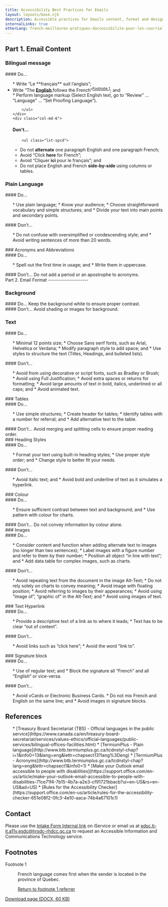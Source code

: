 ```yaml
---
title: Accessibility Best Practices for Emails
layout: layouts/base.njk
description: Accessible practices for Emails content, format and design.
internalLinks: true
otherLang: french-meilleures-pratiques-daccessibilite-pour-les-courriels
---
```


## Part 1. Email Content

### Bilingual message

<div class="row">
    <div class="col-md-6">
#### Do...
        <ul class="lst-spcd">
*   Write “Le **français** suit l’anglais”;
<li>Write &ldquo;The <strong><u>English </u></strong>follows the French&rdquo;<sup id="fn1-rf"><a class="fn-lnk" href="#fn1"><span class="wb-inv">Footnote </span>1</a></sup>; and</li>
*   Perform language markup (Select English text, go to “Review” … “Language” … “Set Proofing Language”).

        </ul>
    </div>
    <div class="col-md-6">

#### Don't...

        <ul class="lst-spcd">

- Do not **alternate** one paragraph English and one paragraph French;
- Avoid “Click **here** for French”;
- Avoid “Cliquer **ici** pour le français”; and
- Do not place English and French **side-by-side** using columns or tables.
</ul>
</div>
</div>

### Plain Language

<div class="row">
    <div class="col-md-6">
#### Do...
<ul class="lst-spcd">
*   Use plain language;
*   Know your audience;
*   Choose straightforward vocabulary and simple structures; and
*   Divide your text into main points and secondary points.
</ul>
    </div>
    <div class="col-md-6">
#### Don't...
        <ul class="lst-spcd">
*   Do not confuse with oversimplified or condescending style; and
*   Avoid writing sentences of more than 20 words.
        </ul>
    </div>
</div>
### Acronyms and Abbreviations
<div class="row">
    <div class="col-md-6">
#### Do...
        <ul class="lst-spcd">
*   Spell out the first time in usage; and
*   Write them in uppercase.
        </ul>
    </div>
    <div class="col-md-6">
#### Don't...
Do not add a period or an apostrophe to acronyms.
    </div>
</div>
Part 2. Email Format
--------------------

### Background

<div class="row">
    <div class="col-md-6">
#### Do...
Keep the background white to ensure proper contrast.
    </div>
    <div class="col-md-6">
#### Don't...
Avoid shading or images for background.
    </div>
</div>

<h3>Text</h3>
<div class="row">
    <div class="col-md-6">
#### Do...
        <ul class="lst-spcd">
*   Minimal 12 points size;
*   Choose Sans serif fonts, such as Arial, Helvetica or Verdana;
*   Modify paragraph style to add space; and
*   Use styles to structure the text (Titles, Headings, and bulleted lists).
        </ul>
    </div>
    <div class="col-md-6">
#### Don't...
        <ul class="lst-spcd">
*   Avoid from using decorative or script fonts, such as Bradley or Brush;
*   Avoid using Full Justification;
*   Avoid extra spaces or returns for formatting;
*   Avoid large amounts of text in bold, italics, underlined or all caps; and
*   Avoid animated text.
        </ul>
    </div>
</div>
### Tables
<div class="row">
    <div class="col-md-6">
#### Do...
        <ul class="lst-spcd">
*   Use simple structures;
*   Create header for tables;
*   Identify tables with a number for referral; and
*   Add alternative text to the table.
        </ul>
    </div>
    <div class="col-md-6">
#### Don't...
Avoid merging and splitting cells to ensure proper reading order.
    </div>
</div>
### Heading Styles
<div class="row">
    <div class="col-md-6">
#### Do...
        <ul class="lst-spcd">
*   Format your text using built-in heading styles;
*   Use proper style order; and
*   Change style to better fit your needs.
        </ul>
    </div>
    <div class="col-md-6">
#### Don't...
        <ul class="lst-spcd">
*   Avoid italic text; and
*   Avoid bold and underline of text as it simulates a hyperlink.
        </ul>
    </div>
</div>
### Colour
<div class="row">
    <div class="col-md-6">
#### Do...
        <ul class="lst-spcd">
*   Ensure sufficient contrast between text and background; and
*   Use pattern with colour for charts.
        </ul>
    </div>
    <div class="col-md-6">
#### Don't...
Do not convey information by colour alone.
    </div>
</div>
### Images
<div class="row">
    <div class="col-md-6">
#### Do...
        <ul class="lst-spcd">
*   Consider content and function when adding alternate text to images (no longer than two sentences);
*   Label images with a figure number and refer to them by their number;
*   Position all object “in line with text”; and
*   Add data table for complex images, such as charts.
        </ul>
    </div>
    <div class="col-md-6">
#### Don't...
        <ul class="lst-spcd">
*   Avoid repeating text from the document in the image Alt-Text;
*   Do not rely solely on charts to convey meaning;
*   Avoid image with floating position;
*   Avoid referring to images by their appearances;
*   Avoid using “image of”, “graphic of” in the Alt-Text; and
*   Avoid using images of text.
        </ul>
    </div>
</div>
### Text Hyperlink
<div class="row">
    <div class="col-md-6">
#### Do...
        <ul class="lst-spcd">
*   Provide a descriptive text of a link as to where it leads;
*   Text has to be clear “out of context”.
        </ul>
    </div>
    <div class="col-md-6">
#### Don't...
        <ul class="lst-spcd">
*   Avoid links such as “click here”;
*   Avoid the word “link to”.
        </ul>
    </div>
</div>
### Signature block
<div class="row">
    <div class="col-md-6">
#### Do...
        <ul class="lst-spcd">
*   Use of regular text; and
*   Block the signature all “French” and all “English” or vice-versa.
        </ul>
    </div>
    <div class="col-md-6">
#### Don't...
        <ul class="lst-spcd">
*   Avoid vCards or Electronic Business Cards.
*   Do not mix French and English on the same line; and
*   Avoid images in signature blocks.
        </ul>
    </div>
</div>

References
----------
<ul class="lst-spcd">
*   [Treasury Board Secretariat (TBS) - Official languages in the public service](https://www.canada.ca/en/treasury-board-secretariat/services/values-ethics/official-languages/public-services/bilingual-offices-facilities.html)
*   [TermiumPlus - Plain language](http://www.btb.termiumplus.gc.ca/tcdnstyl-chap?i=1&info0=13&lang=eng&lettr=chapsect13?lang%3Deng)
*   [TermiumPlus - Acronyms](http://www.btb.termiumplus.gc.ca/tcdnstyl-chap?lang=eng&lettr=chapsect1&info0=1)
*   [Make your Outlook email accessible to people with disabilities](https://support.office.com/en-us/article/make-your-outlook-email-accessible-to-people-with-disabilities-71ce71f4-7b15-4b7a-a2e3-cf91721bbacb?ui=en-US&rs=en-US&ad=US)
*   [Rules for the Accessibility Checker](https://support.office.com/en-us/article/rules-for-the-accessibility-checker-651e08f2-0fc3-4e10-aaca-74b4a67101c1)
</ul>

Contact
-------
<p>Please use the <a href="http://iservice.prv/eng/imit/A11Y/intake.shtml">Intake Form <i
            class="fas fa-external-link-square-alt"></i><span class="wb-inv"> Internal link</span></a> on
    iService or email us at <a
        href="mailto:edsc.ti-it.a11y.esdc@hrsdc-rhdcc.gc.ca">edsc.ti-it.a11y.esdc@hrsdc-rhdcc.gc.ca</a> to
    request an Accessible Information and Communications Technology service.</p>
<aside class="wb-fnote" role="note">
    <h2 id="fn">Footnotes</h2>
    <dl>
        <dt>Footnote 1</dt>
        <dd id="fn1">
            <p>French language comes first when the sender is located in the province of Quebec.</p>
            <p class="fn-rtn"><a href="#fn1-rf"><span class="wb-inv">Return to footnote </span>1<span
                        class="wb-inv"> referrer</span></a></p>
        </dd>
    </dl>
</aside>
<p></p><a class="btn btn-primary"
    href="../../../docs/Accessibility_Best_Practices_for_Emails_EN.docx"
    role="button">Download page (DOCX, 60 KB)</a></p>
